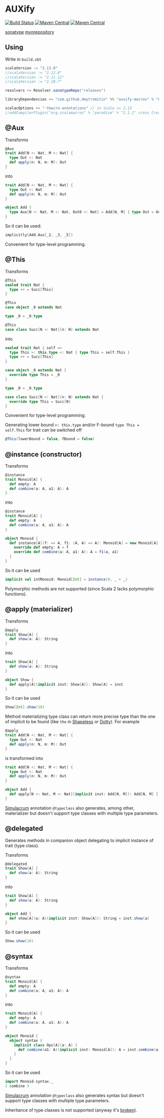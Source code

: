 # AUXify

[![Build Status](https://travis-ci.org/DmytroMitin/AUXify.svg?branch=master)](https://travis-ci.org/DmytroMitin/AUXify)
[![Maven Central](https://maven-badges.herokuapp.com/maven-central/com.github.dmytromitin/auxify-macros_2.13/badge.svg)](https://maven-badges.herokuapp.com/maven-central/com.github.dmytromitin/auxify-macros_2.13)
[![Maven Central](https://img.shields.io/maven-central/v/com.github.dmytromitin/auxify-macros_2.13.svg?label=Maven%20Central)](https://search.maven.org/search?q=g:%22com.github.dmytromitin%22%20AND%20a:%22auxify-macros_2.13%22)

[sonatype](https://oss.sonatype.org/content/groups/public/com/github/dmytromitin/)
[mvnrepository](https://mvnrepository.com/artifact/com.github.dmytromitin)

## Using
Write in `build.sbt`
```scala
scalaVersion := "2.13.0"
//scalaVersion := "2.12.8"
//scalaVersion := "2.11.12"
//scalaVersion := "2.10.7"

resolvers += Resolver.sonatypeRepo("releases")

libraryDependencies += "com.github.dmytromitin" %% "auxify-macros" % "0.2"

scalacOptions += "-Ymacro-annotations" // in Scala >= 2.13
//addCompilerPlugin("org.scalamacros" % "paradise" % "2.1.1" cross CrossVersion.full) // in Scala <= 2.12
```

## @Aux
Transforms
```scala
@Aux
trait Add[N <: Nat, M <: Nat] {
  type Out <: Nat
  def apply(n: N, m: M): Out
}
```
into
```scala
trait Add[N <: Nat, M <: Nat] {
  type Out <: Nat
  def apply(n: N, m: M): Out
}

object Add {
  type Aux[N <: Nat, M <: Nat, Out0 <: Nat] = Add[N, M] { type Out = Out0 }
}
```
So it can be used:
```scala
implicitly[Add.Aux[_2, _3, _5]]
```
Convenient for type-level programming.

## @This
Transforms
```scala
@This
sealed trait Nat {
  type ++ = Succ[This]
}

@This
case object _0 extends Nat 

type _0 = _0.type

@This
case class Succ[N <: Nat](n: N) extends Nat
```
into
```scala
sealed trait Nat { self =>
  type This >: this.type <: Nat { type This = self.This }
  type ++ = Succ[This]
}

case object _0 extends Nat {
  override type This = _0
}

type _0 = _0.type

case class Succ[N <: Nat](n: N) extends Nat {
  override type This = Succ[N]
}
```
Convenient for type-level programming.

Generating lower bound `>: this.type` and/or F-bound `type This = self.This` for trait can be switched off
```scala
@This(lowerBound = false, fBound = false)
```

## @instance (constructor)
Transforms
```scala
@instance
trait Monoid[A] {
  def empty: A
  def combine(a: A, a1: A): A
}
```
into
```scala
@instance
trait Monoid[A] {
  def empty: A
  def combine(a: A, a1: A): A
}

object Monoid {
  def instance[A](f: => A, f1: (A, A) => A): Monoid[A] = new Monoid[A] {
    override def empty: A = f
    override def combine(a: A, a1: A): A = f1(a, a1)
  }
}
```
So it can be used
```scala
implicit val intMonoid: Monoid[Int] = instance(0, _ + _)
```

Polymorphic methods are not supported (since Scala 2 lacks polymorphic functions).

## @apply (materializer)
Transforms
```scala
@apply
trait Show[A] {
  def show(a: A): String
}
```
into 
```scala
trait Show[A] {
  def show(a: A): String
}

object Show {
  def apply[A](implicit inst: Show[A]): Show[A] = inst
}
```
So it can be used
```scala
Show[Int].show(10)
```

Method materializing type class can return more precise type than the one of implicit to be found (like `the` in [Shapeless](https://github.com/milessabin/shapeless) or [Dotty](https://github.com/lampepfl/dotty)).
For example
```scala
@apply
trait Add[N <: Nat, M <: Nat] {
  type Out <: Nat
  def apply(n: N, m: M): Out
}
```
is transformed into
```scala
trait Add[N <: Nat, M <: Nat] {
  type Out <: Nat
  def apply(n: N, m: M): Out
}

object Add {
  def apply[N <: Nat, M <: Nat](implicit inst: Add[N, M]): Add[N, M] { type Out = inst.Out } = inst
}
```
[Simulacrum](https://github.com/typelevel/simulacrum) annotation `@typeclass` also generates, among other, materializer but doesn't support type classes with multiple type parameters.

## @delegated
Generates methods in companion object delegating to implicit instance of trait (type class).

Transforms
```scala
@delegated
trait Show[A] {
  def show(a: A): String
}
```
into
```scala
trait Show[A] {
  def show(a: A): String
}

object Add {
  def show[A](a: A)(implicit inst: Show[A]): String = inst.show(a)
}
```
So it can be used
`````scala
Show.show(10)
`````

## @syntax
Transforms
```scala
@syntax
trait Monoid[A] {
  def empty: A
  def combine(a: A, a1: A): A
}

```
into
```scala
trait Monoid[A] {
  def empty: A
  def combine(a: A, a1: A): A
}

object Monoid {
  object syntax {
    implicit class Ops[A](a: A) {
      def combine(a1: A)(implicit inst: Monoid[A]): A = inst.combine(a, a1)
    }
  }
}
```
So it can be used
```scala
import Monoid.syntax._
2 combine 3
```
[Simulacrum](https://github.com/typelevel/simulacrum) annotation `@typeclass` also generates syntax but doesn't support type classes with multiple type parameters.

Inheritance of type classes is not supported (anyway it's [broken](https://typelevel.org/blog/2016/09/30/subtype-typeclasses.html)).